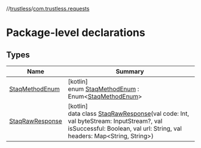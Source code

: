//[trustless](../../index.md)/[com.trustless.requests](index.md)

# Package-level declarations

## Types

| Name | Summary |
|---|---|
| [StaqMethodEnum](-staq-method-enum/index.md) | [kotlin]<br>enum [StaqMethodEnum](-staq-method-enum/index.md) : Enum&lt;[StaqMethodEnum](-staq-method-enum/index.md)&gt; |
| [StaqRawResponse](-staq-raw-response/index.md) | [kotlin]<br>data class [StaqRawResponse](-staq-raw-response/index.md)(val code: Int, val byteStream: InputStream?, val isSuccessful: Boolean, val url: String, val headers: Map&lt;String, String&gt;) |
